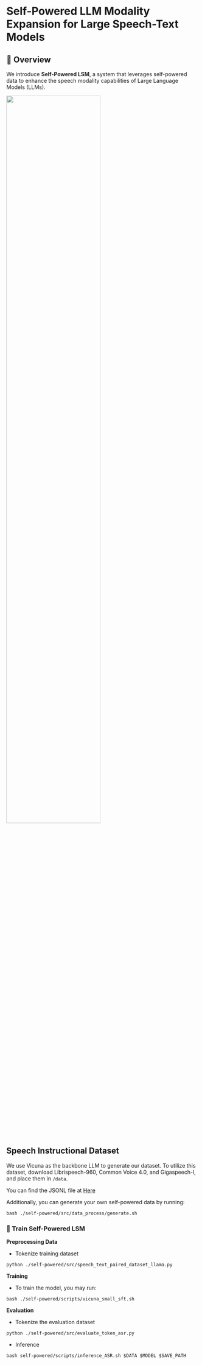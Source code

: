 
# Self-Powered LLM Modality Expansion for Large Speech-Text Models

## 👀 Overview

We introduce **Self-Powered LSM**, a system that leverages self-powered data to enhance the speech modality capabilities of Large Language Models (LLMs).

<div align="left">
  <img src="./self-powered/fig/image.png" width="70%">
</div>

## Speech Instructional Dataset

We use Vicuna as the backbone LLM to generate our dataset. To utilize this dataset, download Librispeech-960, Common Voice 4.0, and Gigaspeech-l, and place them in `/data`.

 You can find the JSONL file at  [Here](https://drive.google.com/file/d/1vrq9hA5dSLEv-_6Qm9kzHdbrxGjIXlng/view)

Additionally, you can generate your own self-powered data by running:

 ```
 bash ./self-powered/src/data_process/generate.sh
 ```

### 🚀 Train Self-Powered LSM

**Preprocessing Data**
* Tokenize training dataset 
```
python ./self-powered/src/speech_text_paired_dataset_llama.py
```
**Training**
* To train the model, you may run:
```
bash ./self-powered/scripts/vicuna_small_sft.sh
```
**Evaluation**
* Tokenize the evaluation dataset
```
python ./self-powered/src/evaluate_token_asr.py
``` 
* Inference
```
bash self-powered/scripts/inference_ASR.sh $DATA $MODEL $SAVE_PATH
``` 

